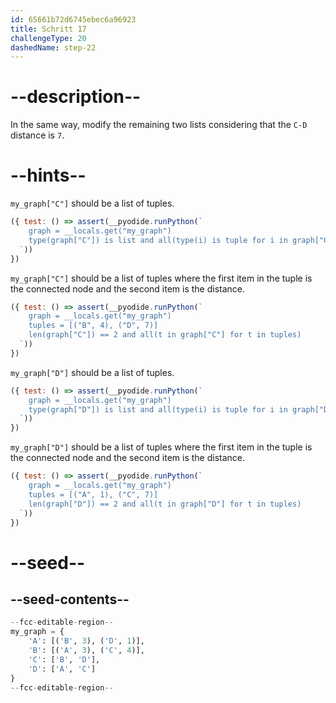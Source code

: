 ```yaml
---
id: 65661b72d6745ebec6a96923
title: Schritt 17
challengeType: 20
dashedName: step-22
---
```


# --description--

In the same way, modify the remaining two lists considering that the `C-D` distance is `7`.

# --hints--

`my_graph["C"]` should be a list of tuples.

```js
({ test: () => assert(__pyodide.runPython(`
    graph = __locals.get("my_graph")
    type(graph["C"]) is list and all(type(i) is tuple for i in graph["C"])
  `))
})
```

`my_graph["C"]` should be a list of tuples where the first item in the tuple is the connected node and the second item is the distance.

```js
({ test: () => assert(__pyodide.runPython(`
    graph = __locals.get("my_graph")
    tuples = [("B", 4), ("D", 7)]
    len(graph["C"]) == 2 and all(t in graph["C"] for t in tuples) 
  `))
})
```

`my_graph["D"]` should be a list of tuples.

```js
({ test: () => assert(__pyodide.runPython(`
    graph = __locals.get("my_graph")
    type(graph["D"]) is list and all(type(i) is tuple for i in graph["D"])
  `))
})
```

`my_graph["D"]` should be a list of tuples where the first item in the tuple is the connected node and the second item is the distance.

```js
({ test: () => assert(__pyodide.runPython(`
    graph = __locals.get("my_graph")
    tuples = [("A", 1), ("C", 7)]
    len(graph["D"]) == 2 and all(t in graph["D"] for t in tuples)
  `))
})
```

# --seed--

## --seed-contents--

```py
--fcc-editable-region--
my_graph = {
    'A': [('B', 3), ('D', 1)],
    'B': [('A', 3), ('C', 4)],
    'C': ['B', 'D'],
    'D': ['A', 'C']
}
--fcc-editable-region--
```
